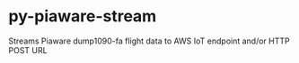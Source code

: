 # py-piaware-stream
Streams Piaware dump1090-fa flight data to AWS IoT endpoint and/or HTTP POST URL
